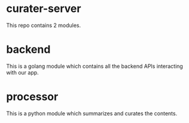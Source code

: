 # curater-server
This repo contains 2 modules.

# backend
This is a golang module which contains all the backend APIs interacting with our app.

# processor
This is a python module which summarizes and curates the contents.
